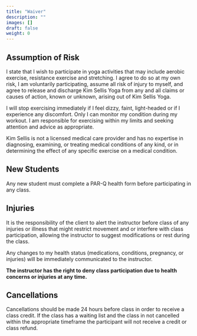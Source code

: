 ```yaml
---
title: "Waiver"
description: ""
images: []
draft: false
weight: 0
---
```


## Assumption of Risk
I state that I wish to participate in yoga activities that may include aerobic exercise, resistance exercise and stretching. I agree to do so at my own risk, I am voluntarily participating, assume all risk of injury to myself, and agree to release and discharge Kim Sellis Yoga from any and all claims or causes of action, known or unknown, arising out of Kim Sellis Yoga.

I will stop exercising immediately if I feel dizzy, faint, light-headed or if I experience any discomfort. Only I can monitor my condition during my workout. I am responsible for exercising within my limits and seeking attention and advice as appropriate. 

Kim Sellis is not a licensed medical care provider and has no expertise in diagnosing, examining, or treating medical conditions of any kind, or in determining the effect of any specific exercise on a medical condition. 

## New Students
Any new student must complete a PAR-Q health form before participating in any class.

## Injuries

It is the responsibility of the client to alert the instructor before class of any injuries or illness that might restrict movement and or interfere with class participation, allowing the instructor to suggest modifications or rest during the class. 

Any changes to my health status (medications, conditions, pregnancy, or injuries) will be immediately communicated to the instructor.

**The instructor has the right to deny class participation due to health concerns or injuries at any time.**

## Cancellations

Cancellations should be made 24 hours before class in order to receive a class credit.  If the class has a waiting list and the class in not cancelled within the appropriate timeframe the participant will not receive a credit or class refund.



